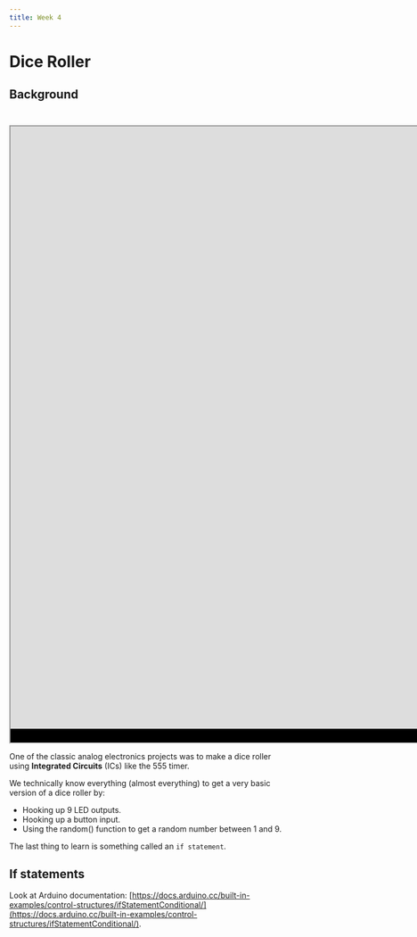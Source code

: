```yaml
---
title: Week 4
---
```


# Dice Roller

## Background

<iframe style="background: black; margin-top:25px; padding-bottom:25px;" src="https://www.youtube-nocookie.com/embed/Q2bSSRIU0WQ?autoplay=0&amp;showinfo=0&amp;rel=0&amp;modestbranding=1&amp;playsinline=1" width="1920" height="1080" allowfullscreen uk-responsive uk-video="automute: true; autoplay: false"></iframe>

One of the classic analog electronics projects was to make a dice roller using **Integrated Circuits** (ICs) like the 555 timer.

We technically know everything (almost everything) to get a very basic version of a dice roller by:

- Hooking up 9 LED outputs.
- Hooking up a button input.
- Using the random() function to get a random number between 1 and 9.

The last thing to learn is something called an `if statement`.

## If statements

Look at Arduino documentation: [https://docs.arduino.cc/built-in-examples/control-structures/ifStatementConditional/](https://docs.arduino.cc/built-in-examples/control-structures/ifStatementConditional/).


